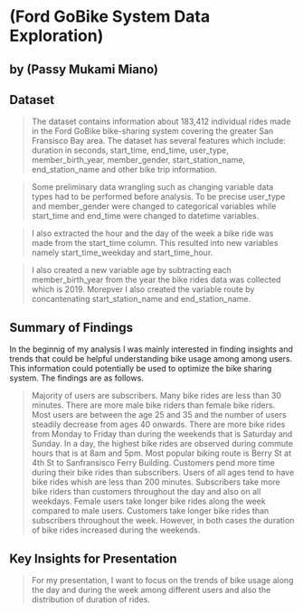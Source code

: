 # (Ford GoBike System Data Exploration)
## by (Passy Mukami Miano)


## Dataset
> The dataset contains information about 183,412 individual rides made in the Ford GoBike bike-sharing system covering the greater San Fransisco Bay area. The dataset has several features which include: duration in seconds, start_time, end_time, user_type, member_birth_year, member_gender, start_station_name, end_station_name and other bike trip information. 

> Some preliminary data wrangling such as changing variable data types had to be performed before analysis. To be precise user_type and member_gender were changed to categorical variables while start_time and end_time were changed to datetime variables.

>I also extracted the hour and the day of the week a bike ride was made from the start_time column. This resulted into new variables namely start_time_weekday and start_time_hour.

>I also created a new variable age by subtracting each member_birth_year from the year the bike rides data was collected which is 2019. Morepver I also created the variable route by concantenating start_station_name and end_station_name.

## Summary of Findings
In the beginnig of my analysis I was mainly interested in finding insights and trends that could be helpful understanding bike usage among among users. This information could potentially be used to optimize the bike sharing system. The findings are as follows.

> Majority of users are subscribers.
> Many bike rides are less than 30 minutes.
> There are more male bike riders than female bike riders.
> Most users are between the age 25 and 35 and the number of users steadily decrease from ages 40 onwards.
> There are more bike rides from Monday to Friday than during the weekends that is Saturday and Sunday.
> In a day, the highest bike rides are observed during commute hours that is at 8am and 5pm.
> Most popular biking route is Berry St at 4th St to Sanfransisco Ferry Building.
> Customers pend more time during their bike rides than subscribers.
> Users of all ages tend to have bike rides whish are less than 200 minutes.
> Subscribers take more bike riders than customers throughout the day and also on all weekdays.
> Female users take longer bike rides along the week compared to male users.
> Customers take longer bike rides than subscribers throughout the week. However, in both cases the duration of bike rides increased during the weekends.
    


## Key Insights for Presentation

>For my presentation, I want to focus on the trends of bike usage along the day and during the week among different users and also the distribution of duration of rides.
